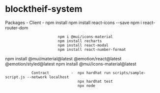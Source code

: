 # blocktheif-system

Packages    -    Client   -  npm install 
                            npm install react-icons --save
                            npm i react-router-dom


                            npm i @mui/icons-material
                            npm install recharts
                            npm install react-modal
                            npm install react-number-format
npm install @mui/material@latest @emotion/react@latest @emotion/styled@latest
npm install @mui/icons-material@latest



                Contract          -  npx hardhat run scripts/sample-script.js --network localhost 
                                     npx hardhat test
                                     npx node